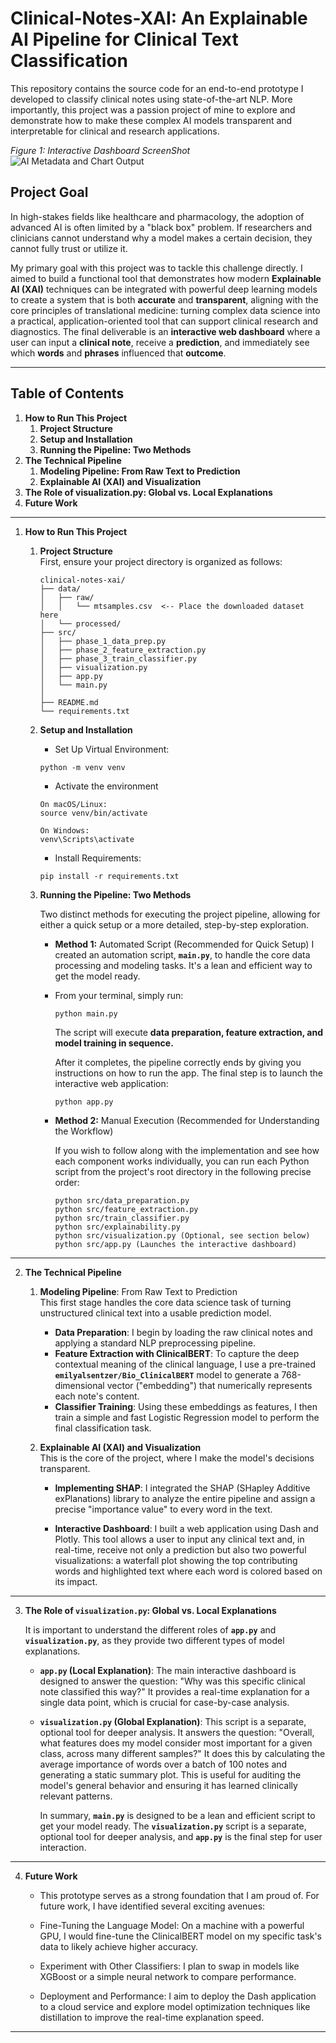 # Clinical-Notes-XAI: An Explainable AI Pipeline for Clinical Text Classification
This repository contains the source code for an end-to-end prototype I developed to classify clinical notes using state-of-the-art NLP. More importantly, this project was a passion project of mine to explore and demonstrate how to make these complex AI models transparent and interpretable for clinical and research applications.

*Figure 1: Interactive Dashboard ScreenShot*
![AI Metadata and Chart Output](https://raw.githubusercontent.com/sephcodes66/Clinical-Notes-XAI-/main/ss/project_interface.png)

## Project Goal

In high-stakes fields like healthcare and pharmacology, the adoption of advanced AI is often limited by a "black box" problem. If researchers and clinicians cannot understand why a model makes a certain decision, they cannot fully trust or utilize it.

My primary goal with this project was to tackle this challenge directly. I aimed to build a functional tool that demonstrates how modern **Explainable AI (XAI)** techniques can be integrated with powerful deep learning models to create a system that is both **accurate** and **transparent**, aligning with the core principles of translational medicine: turning complex data science into a practical, application-oriented tool that can support clinical research and diagnostics. The final deliverable is an **interactive web dashboard** where a user can input a **clinical note**, receive a **prediction**, and immediately see which **words** and **phrases** influenced that **outcome**.

---
## Table of Contents
1. **How to Run This Project**
    1. **Project Structure**
    2. **Setup and Installation**
    3. **Running the Pipeline: Two Methods**
2. **The Technical Pipeline**
    1. **Modeling Pipeline: From Raw Text to Prediction**
    2. **Explainable AI (XAI) and Visualization**
3. **The Role of visualization.py: Global vs. Local Explanations**
4. **Future Work**

----
1. **How to Run This Project** <br>
    1. **Project Structure** <br>
        First, ensure your project directory is organized as follows:
        ```
        clinical-notes-xai/
        ├── data/
        │   ├── raw/
        │   │   └── mtsamples.csv  <-- Place the downloaded dataset here
        │   └── processed/
        ├── src/
        │   ├── phase_1_data_prep.py
        │   ├── phase_2_feature_extraction.py
        │   ├── phase_3_train_classifier.py
        │   ├── visualization.py
        │   ├── app.py
        │   └── main.py
        │
        ├── README.md
        └── requirements.txt
        ```
    2. **Setup and Installation** <br>
        - Set Up Virtual Environment:
        ```
        python -m venv venv
        ```
        
        - Activate the environment
        ```
        On macOS/Linux:
        source venv/bin/activate
        ```
        ```
        On Windows:
        venv\Scripts\activate
        ```

        - Install Requirements:
        ```
        pip install -r requirements.txt
        ```
    3. **Running the Pipeline: Two Methods**    

        Two distinct methods for executing the project pipeline, allowing for either a quick setup or a more detailed, step-by-step exploration.

        - **Method 1:** Automated Script (Recommended for Quick Setup)
        I created an automation script, **```main.py```**, to handle the core data processing and modeling tasks. It's a lean and efficient way to get the model ready.

        - From your terminal, simply run:
             ```
            python main.py
             ```
            The script will execute **data preparation, feature extraction, and model training in sequence.**

            After it completes, the pipeline correctly ends by giving you instructions on how to run the app. The final step is to launch the interactive web application:
            ```
            python app.py
            ```

        - **Method 2:** Manual Execution (Recommended for Understanding the Workflow) <br>

            If you wish to follow along with the implementation and see how each component works individually, you  can run each Python script from the project's root directory in the following precise order:
            ```
            python src/data_preparation.py
            python src/feature_extraction.py
            python src/train_classifier.py
            python src/explainability.py
            python src/visualization.py (Optional, see section below)
            python src/app.py (Launches the interactive dashboard)
            ```
---
2. **The Technical Pipeline** <br>
    1. **Modeling Pipeline**: From Raw Text to Prediction <br>
        This first stage handles the core data science task of turning unstructured clinical text into a usable prediction model.

        - **Data Preparation**: I begin by loading the raw clinical notes and applying a standard NLP preprocessing pipeline.
        - **Feature Extraction with ClinicalBERT**: To capture the deep contextual meaning of the clinical language, I use a pre-trained **```emilyalsentzer/Bio_ClinicalBERT```** model to generate a 768-dimensional vector ("embedding") that numerically represents each note's content.
        - **Classifier Training**: Using these embeddings as features, I then train a simple and fast Logistic Regression model to perform the final classification task.

    2. **Explainable AI (XAI) and Visualization** <br>
        This is the core of the project, where I make the model's decisions transparent.

        - **Implementing SHAP**: I integrated the SHAP (SHapley Additive exPlanations) library to analyze the entire pipeline and assign a precise "importance value" to every word in the text.

        - **Interactive Dashboard**: I built a web application using Dash and Plotly. This tool allows a user to input any clinical text and, in real-time, receive not only a prediction but also two powerful visualizations: a waterfall plot showing the top contributing words and highlighted text where each word is colored based on its impact.
---
3. **The Role of ```visualization.py```: Global vs. Local Explanations** <br> 

    It is important to understand the different roles of **```app.py```** and **```visualization.py```**, as they provide two different types of model explanations.

    - **```app.py``` (Local Explanation)**: The main interactive dashboard is designed to answer the question: "Why was this specific clinical note classified this way?" It provides a real-time explanation for a single data point, which is crucial for case-by-case analysis.

    - **```visualization.py``` (Global Explanation)**: This script is a separate, optional tool for deeper analysis. It answers the question: "Overall, what features does my model consider most important for a given class, across many different samples?" It does this by calculating the average importance of words over a batch of 100 notes and generating a static summary plot. This is useful for auditing the model's general behavior and ensuring it has learned clinically relevant patterns.

        In summary, **```main.py```** is designed to be a lean and efficient script to get your model ready. The **```visualization.py```** script is a separate, optional tool for deeper analysis, and **```app.py```** is the final step for user interaction.
---
4. **Future Work** <br>

    - This prototype serves as a strong foundation that I am proud of. For future work, I have identified several exciting avenues:

    - Fine-Tuning the Language Model: On a machine with a powerful GPU, I would fine-tune the ClinicalBERT model on my specific task's data to likely achieve higher accuracy.

    - Experiment with Other Classifiers: I plan to swap in models like XGBoost or a simple neural network to compare performance.

    - Deployment and Performance: I aim to deploy the Dash application to a cloud service and explore model optimization techniques like distillation to improve the real-time explanation speed.
---